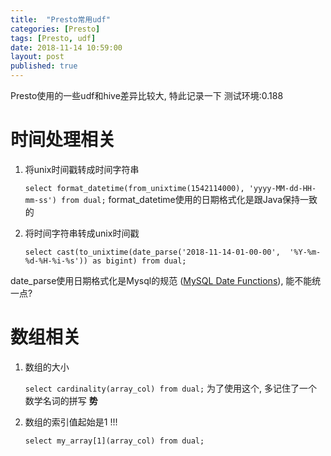```yaml
---
title:  "Presto常用udf"
categories: [Presto]
tags: [Presto, udf]
date: 2018-11-14 10:59:00
layout: post
published: true
---
```



Presto使用的一些udf和hive差异比较大, 特此记录一下
测试环境:0.188

# 时间处理相关


1. 将unix时间戳转成时间字符串

    ```select format_datetime(from_unixtime(1542114000), 'yyyy-MM-dd-HH-mm-ss') from dual;```
format_datetime使用的日期格式化是跟Java保持一致的
2. 将时间字符串转成unix时间戳

    `select cast(to_unixtime(date_parse('2018-11-14-01-00-00',  '%Y-%m-%d-%H-%i-%s')) as bigint) from dual;`

date_parse使用日期格式化是Mysql的规范 ([MySQL Date Functions](https://prestodb.io/docs/0.188/functions/datetime.html)), 能不能统一点?
 

# 数组相关
1. 数组的大小

    `select cardinality(array_col) from dual;`
    为了使用这个, 多记住了一个数学名词的拼写 **势**

2. 数组的索引值起始是1 !!!

    `select my_array[1](array_col) from dual;`












